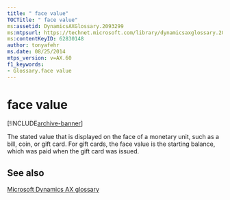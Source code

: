 ```yaml
---
title: " face value"
TOCTitle: " face value"
ms:assetid: DynamicsAXGlossary.2093299
ms:mtpsurl: https://technet.microsoft.com/library/dynamicsaxglossary.2093299(v=AX.60)
ms:contentKeyID: 62830148
author: tonyafehr
ms.date: 08/25/2014
mtps_version: v=AX.60
f1_keywords:
- Glossary.face value
---
```


# face value


[!INCLUDE[archive-banner](includes/archive-banner.md)]

The stated value that is displayed on the face of a monetary unit, such as a bill, coin, or gift card. For gift cards, the face value is the starting balance, which was paid when the gift card was issued.

## See also

[Microsoft Dynamics AX glossary](glossary/microsoft-dynamics-ax-glossary.md)

  


